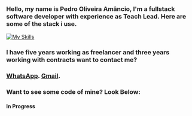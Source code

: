 ### Hello, my name is Pedro Oliveira Amâncio, I'm a fullstack software developer with experience as Teach Lead. Here are some of the stack i use.
[![My Skills](https://skillicons.dev/icons?i=dotnet,java,python,nodejs,nest,angular,react,js,html,css)](https://skillicons.dev)


### I have five years working as freelancer and three years working with contracts want to contact me?

### [WhatsApp](https://wa.me/+5531936192452).   [Gmail](https://mail.google.com/mail/?view=cm&fs=1&to=pedroamanciodeveloper@gmail.com). 


### Want to see some code of mine? Look Below:
#### In Progress
<!--
**PedroAmancio00/PedroAmancio00** is a ✨ _special_ ✨ repository because its `README.md` (this file) appears on your GitHub profile.

Here are some ideas to get you started:

- 🔭 I’m currently working on ...
- 🌱 I’m currently learning ...
- 👯 I’m looking to collaborate on ...
- 🤔 I’m looking for help with ...
- 💬 Ask me about ...
- 📫 How to reach me: ...
- 😄 Pronouns: ...
- ⚡ Fun fact: ...
-->
